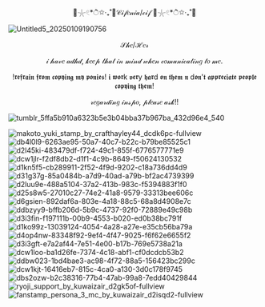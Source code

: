 <p align="center"> 🫧𓇼𓏲*ੈ✩‧₊˚🎐𝒞𝒾𝒻𝑒𝓃𝒾𝒶/𝒸𝒾𝒻 🫧𓇼𓏲*ੈ✩‧₊˚🎐</p>

![Untitled5_20250109190756](https://github.com/user-attachments/assets/81b73501-3ba7-4b1a-88a8-0acf4990bd9c)
<p align="center">𝒮𝒽𝑒/ℋ𝑒𝓇</p>
<p align="center">𝒾 𝒽𝒶𝓋𝑒 𝒶𝒹𝒽𝒹, 𝓀𝑒𝑒𝓅 𝓉𝒽𝒶𝓉 𝒾𝓃 𝓂𝒾𝓃𝒹 𝓌𝒽𝑒𝓃 𝒸𝑜𝓂𝓊𝓃𝒾𝒸𝒶𝓉𝒾𝓃𝑔 𝓉𝑜 𝓂𝑒.</p>
<p align="center">!𝖗𝖊𝖋𝖗𝖆𝖎𝖓 𝖋𝖗𝖔𝖒 𝖈𝖔𝖕𝖞𝖎𝖓𝖌 𝖒𝖞 𝖕𝖔𝖓𝖎𝖊𝖘! 𝖎 𝖜𝖔𝖗k 𝖛𝖊𝖗y 𝖍𝖆𝖗d 𝖔𝖓 𝖙𝖍𝖊𝖒 𝖓 d𝖔𝖓'𝖙 𝖆𝖕𝖕𝖗𝖊𝖈𝖎𝖆𝖙𝖊 𝖕𝖊𝖔𝖕𝖑𝖊 𝖈𝖔𝖕𝖞𝖎𝖓𝖌 𝖙𝖍𝖊𝖒!</p>
<p align="center">𝓇𝑒𝑔𝒶𝓇𝒹𝒾𝓃𝑔 𝒾𝓃𝓈𝓅𝑜, 𝓅𝓁𝑒𝒶𝓈𝑒 𝒶𝓈𝓀!!</p>

 ![tumblr_5ffa5b910a6323b5e3b04bba37b967ba_432d96e4_540](https://github.com/user-attachments/assets/f90de76d-929d-4aa0-adc1-b7dda7248c74)

![makoto_yuki_stamp_by_crafthayley44_dcdk6pc-fullview](https://github.com/user-attachments/assets/877d962c-b7f3-4ae5-91da-b09e9ee011f8) ![db4l0l9-6263ae95-50a7-40c7-b22c-b79be85525c1](https://github.com/user-attachments/assets/9a27f49f-d537-4b30-8e3c-270d4667128d)![d2l45ki-483479df-f724-49c1-855f-6776577771e9](https://github.com/user-attachments/assets/21ccd684-d1ac-4f7f-bd2d-27e30810563c)![dcw1jlr-f2df8db2-d1f1-4c9b-8649-f50624130532](https://github.com/user-attachments/assets/ecb0e3ed-7b1f-405e-99ce-4f81e922ef4f)![d1kn5f5-cb289911-2f52-4f9d-9202-c18a736dd4d9](https://github.com/user-attachments/assets/4259e11f-ba08-4678-96df-c45e1be3b3c0)![d31g37g-85a0484b-a7d9-40ad-a79b-bf2ac4739399](https://github.com/user-attachments/assets/2103e38f-ff67-4eb6-a7dd-c0fb688abb91)![d2luu9e-488a5104-37a2-413b-983c-f5394883f1f0](https://github.com/user-attachments/assets/2e8a55fe-20a0-4ec8-aa86-3e54191bbae1)![d25s8w5-27010c27-74e2-41a8-9579-33313bee606c](https://github.com/user-attachments/assets/d4b79351-48a5-4d69-86b4-ced399863cb6)![d6gsien-892daf6a-803e-4a18-88c5-68a8d4908e7c](https://github.com/user-attachments/assets/be5fb074-af24-448e-936b-4f1b24cff22d)
![ddbzyy9-bffb206d-5b9c-4737-92f0-72889e49c98b](https://github.com/user-attachments/assets/5d6562d6-3a53-4282-a5d1-b5d4ac14e59a)![d3i3fin-f197111b-00b9-4553-b020-ed0b38bc791f](https://github.com/user-attachments/assets/4ab4095d-4d61-4e35-9f6e-cf10ef20f126)![d1ko99z-13039124-4054-4a28-a27e-e35cb56ba79a](https://github.com/user-attachments/assets/3b27ca24-a5f4-4f71-bb76-3c4f58ea3c48)![d4op4nw-83348f92-9ef4-4f47-9025-f6f62e6655f2](https://github.com/user-attachments/assets/a9277127-cb7e-426d-9949-035dea17cb71)![d3i3gft-e7a2af44-7e51-4e00-b17b-769e5738a21a](https://github.com/user-attachments/assets/0d84281c-94b0-4c97-8324-3f5e7e221e47)![dcw1loo-ba1d26fe-7374-4c18-abf1-cf0dcdcb53b2](https://github.com/user-attachments/assets/a78f592b-298e-4b7a-bed9-9529f55a60e1)![ddbw023-1bd4bae3-ac98-4f72-88a5-156423bc299c](https://github.com/user-attachments/assets/f5353135-48ef-49fe-b46b-3cac19a31623)![dcw1kjt-16416eb7-815c-4ca0-a130-3d0c178f9745](https://github.com/user-attachments/assets/a7e7f725-1534-4723-8287-41cabf3f6767)![dbs2ozw-b2c38316-77b4-47ab-99a8-7edd40429844](https://github.com/user-attachments/assets/d729c279-5dac-4767-b579-a2847e58f625)![ryoji_support_by_kuwaizair_d2gk5of-fullview](https://github.com/user-attachments/assets/9ef195a8-1ba6-4658-9c0e-f16f086ed3ad)![fanstamp_persona_3_mc_by_kuwaizair_d2isqd2-fullview](https://github.com/user-attachments/assets/bba3d6c4-c809-42b6-95e9-787171b38082)


